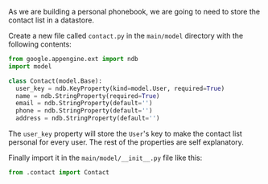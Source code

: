 As we are building a personal phonebook, we are going to need to 
store the contact list in a datastore.

Create a new file called `contact.py` in the `main/model` directory with the
following contents:

```python
from google.appengine.ext import ndb
import model

class Contact(model.Base):
  user_key = ndb.KeyProperty(kind=model.User, required=True)
  name = ndb.StringProperty(required=True)
  email = ndb.StringProperty(default='')
  phone = ndb.StringProperty(default='')
  address = ndb.StringProperty(default='')
```

The `user_key` property will store the `User`'s key to
make the contact list personal for every user. The rest of the properties are
self explanatory.


Finally import it in the `main/model/__init__.py` file like this:

```python
from .contact import Contact
```
